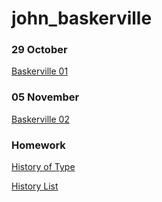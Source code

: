 # john_baskerville

### 29 October

[Baskerville 01](https://dominicmcgrath46.github.io/john_baskerville/baskerville1.html)

### 05 November

[Baskerville 02](https://dominicmcgrath46.github.io/john_baskerville/baskerville2.html)

### Homework

[History of Type](https://dominicmcgrath46.github.io/john_baskerville/brief-history-of-type.html)

[History List](https://dominicmcgrath46.github.io/john_baskerville/history_list.html)